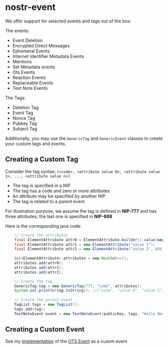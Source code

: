 # nostr-event

We offer support for selected events and tags out of the box:

The events:
- Event Deletion
- Encrypted Direct Messages
- Ephemeral Events
- Internet Identifier Metadata Events
- Mentions
- Set Metadata events
- Ots Events
- Reaction Events
- Replaceable Events
- Text Note Events

The Tags:
- Deletion Tag
- Event Tag
- Nonce Tag
- Pubkey Tag
- Subject Tag

Additionally, you may use the `GenericTag` and `GenericEvent` classes to create your custom tags and events.

## Creating a Custom Tag
Consider the tag syntax:
`[<code>, <attribute value 0>, <attribute value 1>, ..., <attribute value n>]`

- The tag is specified in a NIP
- The tag has a code and zero or more attributes
- An attribute may be specified by another NIP
- The tag is related to a parent event

For illustration purpose, we assume the tag is defined in **NIP-777** and has three attributes, the last one is specified in **NIP-888**

Here is the corresponding java code:

```java
    // Create the attributes
    final ElementAttribute attr0 = ElementAttribute.builder().value(new StringValue("value 0")).build();
    final ElementAttribute attr1 = new ElementAttribute("value 1");
    final ElementAttribute attr2 = new ElementAttribute("value 2", 888);;                        
    
    Set<ElementAttribute> attributes = new HashSet<>();
    attributes.add(attr0);
    attributes.add(attr1);
    attributes.add(attr2);

    // Create the tag
    GenericTag tag = new GenericTag(777, "code", attributes);
    System.out.println(tag.toString(); //["code", "value 0", "value 1", "value 2"]
    
    // Create the parent event
    TagList tags = new TagList();
    tags.add(tag);
    TextNoteEvent event = new TextNoteEvent(publicKey, tags, "Hello Nostr!");
```

## Creating a Custom Event

See my [implementation](https://github.com/tcheeric/nostr-java/blob/main/nostr-event/src/main/java/nostr/event/impl/OtsEvent.java) of the [OTS Event](https://github.com/nostr-protocol/nips/blob/master/03.md) as a cusom event